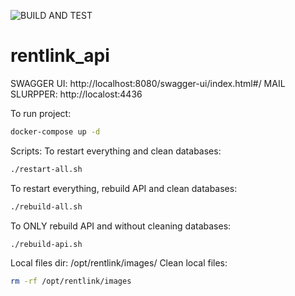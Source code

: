 ![BUILD AND TEST](https://github.com/RentLink/rentlink_api/actions/workflows/gradle.yml/badge.svg)

# rentlink_api

SWAGGER UI: http://localhost:8080/swagger-ui/index.html#/
MAIL SLURPPER: http://localost:4436

To run project: 
```zsh
docker-compose up -d
```
Scripts:
To restart everything and clean databases:
```zsh
./restart-all.sh
```
To restart everything, rebuild API and clean databases:
```zsh
./rebuild-all.sh
```
To ONLY rebuild API and without cleaning databases:
```zsh
./rebuild-api.sh
```

Local files dir: /opt/rentlink/images/
Clean local files:
```zsh
rm -rf /opt/rentlink/images
```

